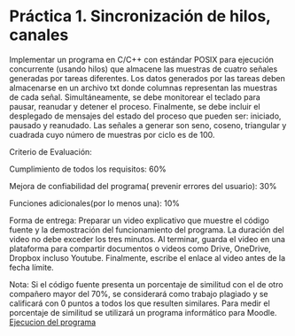 # Práctica 1. Sincronización de hilos, canales
Implementar un programa en C/C++ con estándar POSIX para ejecución concurrente (usando hilos) que almacene las muestras de cuatro señales generadas por tareas diferentes. Los datos generados por las tareas deben almacenarse en un archivo txt donde columnas representan las muestras de cada señal. Simultáneamente, se debe monitorear el teclado para pausar, reanudar y detener el proceso. Finalmente, se debe incluir el desplegado de mensajes del estado del proceso que pueden ser: iniciado, pausado y reanudado. Las señales a generar son seno, coseno, triangular y cuadrada cuyo número de muestras por ciclo es de 100.

Criterio de Evaluación:

Cumplimiento de todos los requisitos: 60%

Mejora de confiabilidad del programa( prevenir errores del usuario): 30%

Funciones adicionales(por lo menos una): 10%

Forma de entrega: Preparar un video explicativo que muestre el código fuente y la demostración del funcionamiento del programa. La duración del video no debe exceder los tres minutos. Al terminar, guarda el video en una plataforma para compartir documentos o videos como Drive, OneDrive, Dropbox incluso Youtube. Finalmente, escribe el enlace al video antes de la fecha límite.

Nota: Si el código fuente presenta un porcentaje de similitud con el de otro compañero mayor del 70%, se considerará como trabajo plagiado y se calificará con 0 puntos a todos los que resulten similares. Para medir el porcentaje de similitud se utilizará un programa informático para Moodle.
[Ejecucion del programa](https://youtu.be/ek0fzUwFBm8)
